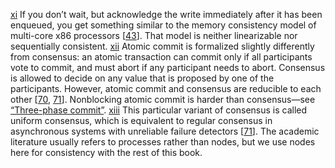 [xi](ch09.html#idm140605759417392-marker) If you don’t wait, but acknowledge the
write immediately after it has been enqueued, you get something similar to the memory consistency model
of multi-core x86 processors [[43](ch09.html#Sewell2010fj)]. That
model is neither linearizable nor sequentially consistent. [xii](ch09.html#idm140605759344208-marker) Atomic commit is
formalized slightly differently from consensus: an atomic transaction can commit only if
all participants vote to commit, and must abort if any participant needs to abort.
Consensus is allowed to decide on any value that is proposed by one of the participants.
However, atomic commit and consensus are reducible to each other
[[70](ch09.html#Gray2006cu),
[71](ch09.html#Guerraoui1995bi)]. Nonblocking atomic commit is
harder than consensus—see [“Three-phase commit”](#sec_consistency_3pc). [xiii](ch09.html#idm140605759010832-marker) This
particular variant of consensus is called uniform consensus, which is equivalent to regular
consensus in asynchronous systems with unreliable failure detectors
[[71](ch09.html#Guerraoui1995bi)]. The academic literature usually
refers to processes rather than nodes, but we use nodes here for
consistency with the rest of this book.